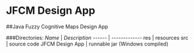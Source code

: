 # JFCM Design App
##Java Fuzzy Cognitive Maps Design App

###Directories:
_Name_ | _Description_
------ | -------------
res | resources
src | source code
JFCM Design App | runnable jar (Windows compiled)